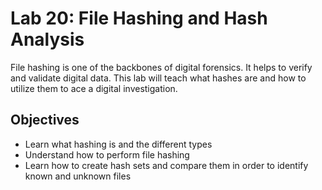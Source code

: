 # Lab 20: File Hashing and Hash Analysis

File hashing is one of the backbones of digital forensics. It helps to verify and validate digital data. This lab will teach what hashes are and how to utilize them to ace a digital investigation.

## Objectives
- Learn what hashing is and the different types
- Understand how to perform file hashing
- Learn how to create hash sets and compare them in order to identify known and
unknown files
